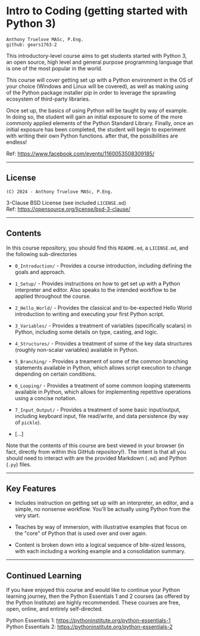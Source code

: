 # Intro to Coding (getting started with Python 3)

    Anthony Truelove MASc, P.Eng.
    github: gears1763-2

This introductory-level course aims to get students started with Python 3, an open
source, high level and general purpose programming language that is one of the most
popular in the world.  

This course will cover getting set up with a Python environment in the OS of your
choice (Windows and Linux will be covered), as well as making using of the Python
package installer pip in order to leverage the sprawling ecosystem of third-party
libraries.  

Once set up, the basics of using Python will be taught by way of example.
In doing so, the student will gain an initial exposure to some of the more commonly
applied elements of the Python Standard Library. Finally, once an initial exposure has
been completed, the student will begin to experiment with writing their own Python
functions. after that, the possibilities are endless!

Ref: <https://www.facebook.com/events/1160053508309185/>

--------


## License

    (C) 2024 - Anthony Truelove MASc, P.Eng.

3-Clause BSD License (see included `LICENSE.md`)  
Ref: <https://opensource.org/license/bsd-3-clause/>

--------


## Contents

In this course repository, you should find this `README.md`, a `LICENSE.md`, and the 
following sub-directories

  * `0_Introduction/` - Provides a course introduction, including defining the goals 
    and approach.
  
  * `1_Setup/` - Provides instructions on how to get set up with a Python interpreter and 
    editor. Also speaks to the intended workflow to be applied throughout the course.
  
  * `2_Hello_World/` - Provides the classical and to-be-expected Hello World introduction
    to writing and executing your first Python script.
  
  * `3_Variables/` - Provides a treatment of variables (specifically scalars) in Python, 
    including some details on type, casting, and logic.
  
  * `4_Structures/` - Provides a treatment of some of the key data structures (roughly
    non-scalar variables) available in Python.
  
  * `5_Branching/` - Provides a treament of some of the common branching statements 
    available in Python, which allows script execution to change depending on certain 
    conditions.
  
  * `6_Looping/` - Provides a treatment of some common looping statements available in 
    Python, which allows for implementing repetitive operations using a concise
    notation.
  
  * `7_Input_Output/` - Provides a treatment of some basic input/output, including 
    keyboard input, file read/write, and data persistence (by way of `pickle`).
  
  * [...]

Note that the contents of this course are best viewed in your browser (in fact, directly 
from within this GitHub repository!). The intent is that all you should need to interact
with are the provided Markdown (`.md`) and Python (`.py`) files.

--------


## Key Features

  * Includes instruction on getting set up with an interpreter, an editor, and a simple,
    no nonsense workflow. You'll be actually using Python from the very start.
  
  * Teaches by way of immersion, with illustrative examples that focus on the "core" of 
    Python that is used over and over again.
  
  * Content is broken down into a logical sequence of bite-sized lessons, with each 
    including a working example and a consolidation summary.

--------


## Continued Learning

If you have enjoyed this course and would like to continue your Python learning 
journey, then the Python Essentials 1 and 2 courses (as offered by the Python Institute)
are highly recommended. These courses are free, open, online, and entirely
self-directed.

Python Essentials 1: <https://pythoninstitute.org/python-essentials-1>  
Python Essentials 2: <https://pythoninstitute.org/python-essentials-2>
